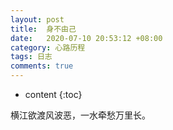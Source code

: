 ```yaml
---
layout: post
title:  身不由己
date:   2020-07-10 20:53:12 +08:00
category: 心路历程
tags: 日志
comments: true
---
```


* content
{:toc}

横江欲渡风波恶，一水牵愁万里长。
